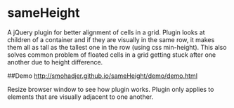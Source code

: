 # sameHeight
A jQuery plugin for better alignment of cells in a grid. Plugin looks at children of a container and if they are visually in the same row, it makes them all as tall as the tallest one in the row (using css min-height). This also solves common problem of floated cells in a grid getting stuck after one another due to height difference. 

##Demo
http://smohadjer.github.io/sameHeight/demo/demo.html 

Resize browser window to see how plugin works. Plugin only applies to elements that are visually adjacent to one another.
